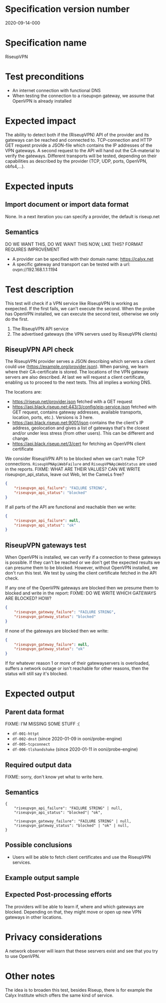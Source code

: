 # Specification version number

2020-09-14-000

# Specification name

RiseupVPN

# Test preconditions

* An internet connection with functional DNS
* When testing the connection to a riseupvpn gateway, we assume that OpenVPN is already installed

# Expected impact

The ability to detect both if the (RiseupVPN) API of the provider and its gateways can be reached and connected to. TCP-connection and HTTP GET request provide a JSON-file which contains the IP addresses of the VPN gateways. A second request to the API will hand out the CA-material to verify the gateways. Different transports will be tested, depending on their capabilities as described by the provider (TCP, UDP, ports, OpenVPN, obfs4,...).

# Expected inputs

## Import document or import data format
None. In a next iteration you can specify a provider, the default is riseup.net

## Semantics

DO WE WANT THIS, DO WE WANT THIS NOW, LIKE THIS? FORMAT REQUIRES IMPROVEMENT
* A provider can be specified with their domain name: https://calyx.net
* A specific gateway and transport can be tested with a url: ovpn://192.168.1.1:1194

# Test description

This test will check if a VPN service like RiseupVPN is working as exepected. If the first fails, we can't execute the second. When the probe has OpenVPN installed, we can execute the second test, otherwise we only do the first.

1. The RiseupVPN API service
1. The advertised gateways (the VPN servers used by RiseupVPN clients)

## RiseupVPN API check

The RiseupVPN provider serves a JSON describing which servers a client could use (https://example.org/provider.json). When parsing, we learn where their CA-certificate is stored. The locations of the VPN gateway servers are also described. At last we will request a client certificate, enabling us to proceed to the next tests. This all implies a working DNS.

The locations are:

* https://riseup.net/provider.json fetched with a GET request
* https://api.black.riseup.net:443/3/config/eip-service.json fetched with GET request, contains gateway addresses, available transports, location, ports, etc.). Versions is 3 here.
* https://api.black.riseup.net:9001/json contains the the client's IP address, geolocation and gives a list of gateways that's the closest and/or under less stress (from other users). This can be different and change.
* https://api.black.riseup.net/3/cert for fetching an OpenVPN client certificate

We consider RiseupVPN API to be blocked when we can't make TCP connections. `RiseupVPNApiWebFailure` and `RiseupVPNApiWebStatus` are used in the reports. FIXME: WHAT ARE THEIR VALUES? CAN WE WRITE riseupvpn_api_status, leave out Web, let the CameLs free?

```json
{
    "riseupvpn_api_failure": "FAILURE STRING",
    "riseupvpn_api_status": "blocked"
}
```

If all parts of the API are functional and reachable then we write:

```json
{
    "riseupvpn_api_failure": null,
    "riseupvpn_api_status": "ok"
}
```

## RiseupVPN gateways test

When OpenVPN is installed, we can verify if a connection to these gateways is possible. If they can't be reached or we don't get the expected results we can presume them to be blocked. However, without OpenVPN installed, we don't run this test. We test by using the client certificate fetched in the API check.

If any one of the OpenVPN gateways are blocked then we presume them to blocked and write in the report: FIXME: DO WE WRITE WHICH GATEWAYS ARE BLOCKED? HOW?

```json
{
    "riseupvpn_gateway_failure": "FAILURE STRING",
    "riseupvpn_gateway_status": "blocked"
}
```

If none of the gateways are blocked then we write:

```json
{
    "riseupvpn_gateway_failure": null,
    "riseupvpn_gateway_status": "ok"
}
```

If for whatever reason 1 or more of their gatewayservers is overloaded, suffers a network outage or isn't reachable for other reasons, then the status will still say it's blocked.

# Expected output

## Parent data format
FIXME: I'M MISSING SOME STUFF :(

* `df-001-httpt`
* `df-002-dnst` (since 2020-01-09 in ooni/probe-engine)
* `df-005-tcpconnect`
* `df-006-tlshandshake` (since 2020-01-11 in ooni/probe-engine)

## Required output data

FIXME: sorry, don't know yet what to write here. 

## Semantics

```
{
    "riseupvpn_api_failure": "FAILURE STRING" | null,
    "riseupvpn_api_status": "blocked"| "ok",

    "riseupvpn_gateway_failure": "FAILURE STRING" | null,
    "riseupvpn_gateway_status": "blocked" | "ok" | null,
}
```

## Possible conclusions

* Users will be able to fetch client certificates and use the RiseupVPN services.

## Example output sample

## Expected Post-processing efforts

The providers will be able to learn if, where and which gateways are blocked. Depending on that, they might move or open up new VPN gateways in other locations.

# Privacy considerations

A network observer will learn that these sesrvers exist and see that you try to use OpenVPN.

# Other notes

The idea is to broaden this test, besides Riseup, there is for example the Calyx Institute which offers the same kind of service.



